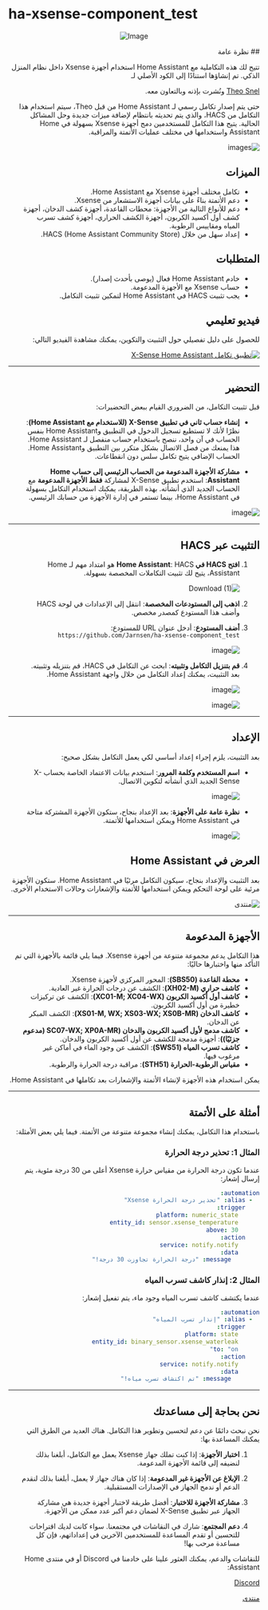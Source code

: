 
# ha-xsense-component_test
<p align="center">
<img src="https://github.com/user-attachments/assets/8e05446e-bc14-4a21-9f6d-8e9f9defd630" alt="Image">
</p>
<div dir="rtl">
## نظرة عامة

   
تتيح لك هذه التكاملية مع Home Assistant استخدام أجهزة Xsense داخل نظام المنزل الذكي. تم إنشاؤها استنادًا إلى الكود الأصلي لـ

   
   [Theo Snel](https://github.com/theosnel/homeassistant-core/tree/xsense/homeassistant/components/xsense) 
   ونُشرت بإذنه وبالتعاون معه.
   

حتى يتم إصدار تكامل رسمي لـ Home Assistant من قبل Theo، سيتم استخدام هذا التكامل من HACS، والذي يتم تحديثه بانتظام لإضافة ميزات جديدة وحل المشاكل الحالية. يتيح هذا التكامل للمستخدمين دمج أجهزة Xsense بسهولة في Home Assistant واستخدامها في مختلف عمليات الأتمتة والمراقبة.

![images](https://github.com/Elwinmage/ha-xsense-component/assets/15807572/c49a97f2-5e10-4129-82bc-1d647adc0895)

## الميزات
- تكامل مختلف أجهزة Xsense مع Home Assistant.
- دعم الأتمتة بناءً على بيانات أجهزة الاستشعار من Xsense.
- دعم للأنواع التالية من الأجهزة: محطات القاعدة، أجهزة كشف الدخان، أجهزة كشف أول أكسيد الكربون، أجهزة الكشف الحراري، أجهزة كشف تسرب المياه ومقاييس الرطوبة.
- إعداد سهل من خلال HACS (Home Assistant Community Store).

## المتطلبات
- خادم Home Assistant فعال (يوصى بأحدث إصدار).
- حساب Xsense مع الأجهزة المدعومة.
- يجب تثبيت HACS في Home Assistant لتمكين تثبيت التكامل.

## فيديو تعليمي
للحصول على دليل تفصيلي حول التثبيت والتكوين، يمكنك مشاهدة الفيديو التالي:

[![تطبيق تكامل X-Sense Home Assistant](https://img.youtube.com/vi/3CCKK-qX-YA/0.jpg)](https://www.youtube.com/watch?v=3CCKK-qX-YA)

____________________________________________________________

## التحضير
قبل تثبيت التكامل، من الضروري القيام ببعض التحضيرات:

- **إنشاء حساب ثاني في تطبيق X-Sense (للاستخدام مع Home Assistant)**: نظرًا لأنك لا تستطيع تسجيل الدخول في التطبيق وHome Assistant بنفس الحساب في آن واحد، ننصح باستخدام حساب منفصل لـ Home Assistant. هذا يمنعك من فصل الاتصال بشكل متكرر بين التطبيق وHome Assistant. الحساب الإضافي يتيح تكامل سلس دون انقطاعات.

- **مشاركة الأجهزة المدعومة من الحساب الرئيسي إلى حساب Home Assistant**: استخدم تطبيق X-Sense لمشاركة **فقط الأجهزة المدعومة** مع الحساب الجديد الذي أنشأته. بهذه الطريقة، يمكنك استخدام التكامل بسهولة في Home Assistant، بينما تستمر في إدارة الأجهزة من حسابك الرئيسي.

![image](https://github.com/Elwinmage/ha-xsense-component/assets/15807572/9cc18693-5f37-49c5-a67d-22602fa7eef5)

____________________________________________________________

## التثبيت عبر HACS
1. **افتح HACS في Home Assistant**:
   HACS هو امتداد مهم لـ Home Assistant، يتيح لك تثبيت التكاملات المخصصة بسهولة.

   ![Download (1)](https://github.com/Elwinmage/ha-xsense-component/assets/15807572/3220c686-f53f-4766-9523-e3272a6ff104)

2. **اذهب إلى المستودعات المخصصة**:
   انتقل إلى الإعدادات في لوحة HACS وأضف هذا المستودع كمصدر مخصص.

3. **أضف المستودع**:
   أدخل عنوان URL للمستودع: `https://github.com/Jarnsen/ha-xsense-component_test`

   ![image](https://github.com/Elwinmage/ha-xsense-component/assets/15807572/48c23cf0-a212-4889-8d08-f995ff2fd5d7)

4. **قم بتنزيل التكامل وتثبيته**:
   ابحث عن التكامل في HACS، قم بتنزيله وتثبيته. بعد التثبيت، يمكنك إعداد التكامل من خلال واجهة Home Assistant.

   ![image](https://github.com/Elwinmage/ha-xsense-component/assets/15807572/5bd2d567-6568-47c5-a45e-6af7228ff30e)
   
   ![image](https://github.com/Elwinmage/ha-xsense-component/assets/15807572/33cd7bfa-eec2-44f5-af30-4f21269f0081)

____________________________________________________________

## الإعداد
بعد التثبيت، يلزم إجراء إعداد أساسي لكي يعمل التكامل بشكل صحيح:
- **اسم المستخدم وكلمة المرور**: استخدم بيانات الاعتماد الخاصة بحساب X-Sense الجديد الذي أنشأته لتكوين الاتصال.

    ![image](https://github.com/Elwinmage/ha-xsense-component/assets/15807572/48c5e923-a6a0-4a47-8f26-8ef3954ea34b)
  
- **نظرة عامة على الأجهزة**: بعد الإعداد بنجاح، ستكون الأجهزة المشتركة متاحة في Home Assistant ويمكن استخدامها للأتمتة.

    ![image](https://github.com/Elwinmage/ha-xsense-component/assets/15807572/42b33b6b-ecd9-45f6-99fc-314a0abd9bbe)
## العرض في Home Assistant
بعد التثبيت والإعداد بنجاح، سيكون التكامل مرئيًا في Home Assistant. ستكون الأجهزة مرئية على لوحة التحكم ويمكن استخدامها للأتمتة والإشعارات وحالات الاستخدام الأخرى.


![منتدى](https://github.com/Elwinmage/ha-xsense-component/assets/15807572/2d271b78-39d9-4bbd-837d-8593cf1933bd)


____________________________________________________________

## الأجهزة المدعومة
هذا التكامل يدعم مجموعة متنوعة من أجهزة Xsense. فيما يلي قائمة بالأجهزة التي تم التأكد منها واختبارها حاليًا:
- **محطة القاعدة (SBS50)**: المحور المركزي لأجهزة Xsense.
- **كاشف حراري (XH02-M)**: الكشف عن درجات الحرارة غير العادية.
- **كاشف أول أكسيد الكربون (XC01-M; XC04-WX)**: الكشف عن تركيزات خطيرة من أول أكسيد الكربون.
- **كاشف الدخان (XS01-M, WX; XS03-WX; XS0B-MR)**: الكشف المبكر عن الدخان.
- **كاشف مدمج لأول أكسيد الكربون والدخان (SC07-WX; XP0A-MR (مدعوم جزئيًا))**: أجهزة مدمجة للكشف عن أول أكسيد الكربون والدخان.
- **كاشف تسرب المياه (SWS51)**: الكشف عن وجود الماء في أماكن غير مرغوب فيها.
- **مقياس الرطوبة-الحرارة (STH51)**: مراقبة درجة الحرارة والرطوبة.

يمكن استخدام هذه الأجهزة لإنشاء الأتمتة والإشعارات بعد تكاملها في Home Assistant.

____________________________________________________________

## أمثلة على الأتمتة
باستخدام هذا التكامل، يمكنك إنشاء مجموعة متنوعة من الأتمتة. فيما يلي بعض الأمثلة:

### المثال 1: تحذير درجة الحرارة
عندما تكون درجة الحرارة من مقياس حرارة Xsense أعلى من 30 درجة مئوية، يتم إرسال إشعار:

```yaml
automation:
  - alias: "تحذير درجة الحرارة Xsense"
    trigger:
      platform: numeric_state
      entity_id: sensor.xsense_temperature
      above: 30
    action:
      service: notify.notify
      data:
        message: "درجة الحرارة تجاوزت 30 درجة!"
```

### المثال 2: إنذار كاشف تسرب المياه
عندما يكتشف كاشف تسرب المياه وجود ماء، يتم تفعيل إشعار:

```yaml
automation:
  - alias: "إنذار تسرب المياه"
    trigger:
      platform: state
      entity_id: binary_sensor.xsense_waterleak
      to: "on"
    action:
      service: notify.notify
      data:
        message: "تم اكتشاف تسرب مياه!"
```

____________________________________________________________

## نحن بحاجة إلى مساعدتك
نحن نبحث دائمًا عن دعم لتحسين وتطوير هذا التكامل. هناك العديد من الطرق التي يمكنك المساعدة بها:

1. **اختبار الأجهزة**: إذا كنت تملك جهاز Xsense يعمل مع التكامل، أبلغنا بذلك لنضيفه إلى قائمة الأجهزة المدعومة.

2. **الإبلاغ عن الأجهزة غير المدعومة**: إذا كان هناك جهاز لا يعمل، أبلغنا بذلك لنقدم الدعم أو ندمج الجهاز في الإصدارات المستقبلية.

3. **مشاركة الأجهزة للاختبار**: أفضل طريقة لاختبار أجهزة جديدة هي مشاركة الجهاز عبر تطبيق X-Sense لضمان دعم أكبر عدد ممكن من الأجهزة.

4. **دعم المجتمع**: شارك في النقاشات في مجتمعنا. سواء كانت لديك اقتراحات للتحسين أو تقدم المساعدة للمستخدمين الآخرين في إعداداتهم، فإن كل مساعدة مرحب بها!

للنقاشات والدعم، يمكنك العثور علينا على خادمنا في Discord أو في منتدى Home Assistant:

  [Discord](https://discord.gg/5phHHgGb3V)

[منتدى](https://community.home-assistant.io/t/x-sense-security-is-it-possible-to-create-an-integration/534119/110)



</div>
